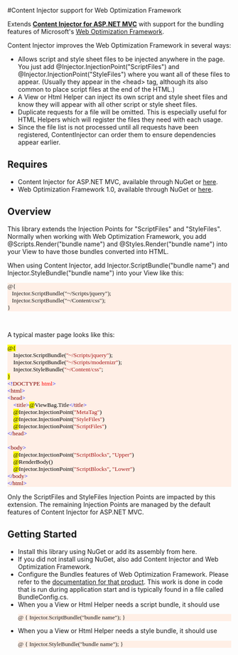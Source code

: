 #Content Injector support for Web Optimization Framework
<p>Extends <b><a href="https://github.com/plblum/ContentInjector" target="_blank">Content Injector for ASP.NET MVC</a></b> with support for the bundling features
of Microsoft's <a href="http://aspnetoptimization.codeplex.com/" target="_blank">Web Optimization Framework</a>.</p>
<p>Content Injector improves the Web Optimization Framework in several ways:</p>
<ul type="disc">
<li>Allows script and style sheet files to be injected anywhere in the page. You just add
@Injector.InjectionPoint("ScriptFiles") and @Injector.InjectionPoint("StyleFiles") where you want 
all of these files to appear. (Usually they appear in the &lt;head&gt; tag, although its also common
to place script files at the end of the HTML.)</li>
<li>A View or Html Helper can inject its own script and style sheet files and know they will appear 
with all other script or style sheet files.</li>
<li>Duplicate requests for a file will be omitted. This is especially useful for HTML Helpers
which will register the files they need with each usage.</li>
<li>Since the file list is not processed until all requests have been registered,
ContentInjector can order them to ensure dependencies appear earlier.</li>
</ul>
<h2>Requires</h2>
<ul type="disc">
<li>Content Injector for ASP.NET MVC, available through NuGet or <a href="https://github.com/plblum/ContentInjector">here</a>.</li>
<li>Web Optimization Framework 1.0, available through NuGet or <a href="http://aspnetoptimization.codeplex.com/">here</a>.</li>
</ul>
<h2>Overview</h2>
<p>This library extends the Injection Points for "ScriptFiles" and "StyleFiles". Normally when working
with Web Optimization Framework, you add @Scripts.Render("bundle name") and @Styles.Render("bundle name")
into your View to have those bundles converted into HTML.</p>
<p>When using Content Injector, add Injector.ScriptBundle("bundle name") and Injector.StyleBundle("bundle name")
into your View like this:</p>
<pre style='background:#FFEFE6;font-size:10pt;font-family:"Lucida Console"'>@{<br />&nbsp;&nbsp;&nbsp;Injector.ScriptBundle("~/Scripts/jquery");<br />&nbsp;&nbsp;&nbsp;Injector.ScriptBundle("~/Content/css");<br />}</pre><br />
<p>A typical master page looks like this:</p>

<pre style='background:#FFEFE6'><span
style='font-size:10pt;font-family:"Lucida Console";color:black;background:
yellow'>@{</span><span style='font-size:10pt;font-family:"Lucida Console";
color:black'></span><br /><span
style='font-size:10pt;font-family:"Lucida Console";color:black'>&nbsp;&nbsp;&nbsp;&nbsp;</span><span
class=GramE><span style='font-size:10pt;font-family:"Lucida Console";
color:black'>Injector</span></span><span style='font-size:10pt;
font-family:"Lucida Console";color:black'>.ScriptBundle(</span><span
style='font-size:10pt;font-family:"Lucida Console";color:#A31515'>&quot;~/Scripts/jquery&quot;</span><span
style='font-size:10pt;font-family:"Lucida Console";color:black'>);</span><br /><span style='font-size:10pt;font-family:"Lucida Console";
color:black'>&nbsp;&nbsp;&nbsp;&nbsp;</span><span class=GramE><span
style='font-size:10pt;font-family:"Lucida Console";color:black'>Injector</span></span><span
style='font-size:10pt;font-family:"Lucida Console";color:black'>.ScriptBundle(</span><span
style='font-size:10pt;font-family:"Lucida Console";color:#A31515'>&quot;~/Scripts/modernizr&quot;</span><span
style='font-size:10pt;font-family:"Lucida Console";color:black'>);</span><br /><span style='font-size:10pt;font-family:"Lucida Console";
color:black'>&nbsp;&nbsp;&nbsp;&nbsp;</span><span class=GramE><span
style='font-size:10pt;font-family:"Lucida Console";color:black'>Injector</span></span><span
style='font-size:10pt;font-family:"Lucida Console";color:black'>.StyleBundle(</span><span
style='font-size:10pt;font-family:"Lucida Console";color:#A31515'>&quot;~/Content/css&quot;</span><span
style='font-size:10pt;font-family:"Lucida Console";color:black'>;</span><br /><span style='font-size:10pt;font-family:"Lucida Console";
color:black;background:yellow'>}</span><span style='font-size:10pt;font-family:
"Lucida Console";color:black'></span><br /><span class=GramE><span style='font-size:10pt;font-family:"Lucida Console";
color:blue'>&lt;!</span><span style='font-size:10pt;font-family:"Lucida Console";
color:maroon'>DOCTYPE</span></span><span style='font-size:10pt;font-family:
"Lucida Console";color:black'>&nbsp;</span><span style='font-size:10pt;
font-family:"Lucida Console";color:red'>html</span><span style='font-size:10pt;
font-family:"Lucida Console";color:blue'>&gt;</span><span style='font-size:
10pt;font-family:"Lucida Console";color:black'></span><br /><span style='font-size:10pt;font-family:"Lucida Console";
color:blue'>&lt;</span><span class=GramE><span style='font-size:10pt;
font-family:"Lucida Console";color:maroon'>html</span></span><span
style='font-size:10pt;font-family:"Lucida Console";color:blue'>&gt;</span><span
style='font-size:10pt;font-family:"Lucida Console";color:black'></span><br /><span style='font-size:10pt;font-family:"Lucida Console";
color:blue'>&lt;</span><span class=GramE><span style='font-size:10pt;
font-family:"Lucida Console";color:maroon'>head</span></span><span
style='font-size:10pt;font-family:"Lucida Console";color:blue'>&gt;</span><span
style='font-size:10pt;font-family:"Lucida Console";color:black'></span><br /><span style='font-size:10pt;font-family:"Lucida Console";
color:black'>&nbsp;&nbsp;&nbsp;&nbsp;</span><span style='font-size:10pt;
font-family:"Lucida Console";color:blue'>&lt;</span><span style='font-size:
10pt;font-family:"Lucida Console";color:maroon'>title</span><span
style='font-size:10pt;font-family:"Lucida Console";color:blue'>&gt;</span><span
style='font-size:10pt;font-family:"Lucida Console";color:black;background:
yellow'>@</span><span style='font-size:10pt;font-family:"Lucida Console";
color:black'>ViewBag.Title</span><span style='font-size:10pt;font-family:"Lucida Console";
color:blue'>&lt;/</span><span style='font-size:10pt;font-family:"Lucida Console";
color:maroon'>title</span><span style='font-size:10pt;font-family:"Lucida Console";
color:blue'>&gt;</span><span style='font-size:10pt;font-family:"Lucida Console";
color:black'></span><br /><span
style='font-size:10pt;font-family:"Lucida Console";color:black'>&nbsp;&nbsp;&nbsp;&nbsp;<span 
      style="background-color: #FFFF00;">@</span>Injector.InjectionPoint(</span><span
style='font-size:10pt;font-family:"Lucida Console";color: #A31515;'>&quot;MetaTag&quot;</span><span
style='font-size:10pt;font-family:"Lucida Console";color:black'>)<br />&nbsp;&nbsp;&nbsp;&nbsp;<span 
      style="background-color: #FFFF00;">@</span>Injector.InjectionPoint(</span><span
style='font-size:10pt;font-family:"Lucida Console";color: #A31515;'>&quot;StyleFiles&quot;</span><span
style='font-size:10pt;font-family:"Lucida Console";color:black'>)<br />&nbsp;&nbsp;&nbsp;&nbsp;<span 
      style="background-color: #FFFF00;">@</span>Injector.InjectionPoint(</span><span
style='font-size:10pt;font-family:"Lucida Console";color: #A31515;'>&quot;ScriptFiles&quot;</span><span
style='font-size:10pt;font-family:"Lucida Console";color:black'>)</span><br /><span style='font-size:10pt;font-family:"Lucida Console";
color:blue'>&lt;/</span><span style='font-size:10pt;font-family:"Lucida Console";
color:maroon'>head</span><span style='font-size:10pt;font-family:"Lucida Console";
color:blue'>&gt;</span><span style='font-size:10pt;font-family:"Lucida Console";
color:black'></span><br /><span
style='font-size:10pt;font-family:"Lucida Console";color:black'>    </span><br /><span style='font-size:10pt;font-family:"Lucida Console";
color:blue'>&lt;</span><span class=GramE><span style='font-size:10pt;
font-family:"Lucida Console";color:maroon'>body</span></span><span
style='font-size:10pt;font-family:"Lucida Console";color:blue'>&gt;</span><span
style='font-size:10pt;font-family:"Lucida Console";color:black'></span><br /><span style='font-size:10pt;font-family:"Lucida Console";
color:black'><span
style='font-size:10pt;font-family:"Lucida Console";color:black'>&nbsp;&nbsp;&nbsp;&nbsp;<span 
      style="background-color: #FFFF00;">@</span>Injector.InjectionPoint(</span><span
style='font-size:10pt;font-family:"Lucida Console";color: #A31515;'>&quot;ScriptBlocks&quot;</span><span
style='font-size:10pt;font-family:"Lucida Console";'>, </span><span
style='font-size:10pt;font-family:"Lucida Console";color: #A31515;'>&quot;Upper&quot;</span><span
style='font-size:10pt;font-family:"Lucida Console";color:black'>)<br /></span>&nbsp;&nbsp;&nbsp;&nbsp;<span class=GramE><span style='background:
yellow'>@</span>RenderBody()</span></span><br /><span style='font-size:10pt;font-family:"Lucida Console";
color:black'><span
style='font-size:10pt;font-family:"Lucida Console";color:black'>&nbsp;&nbsp;&nbsp;&nbsp;<span 
      style="background-color: #FFFF00;">@</span>Injector.InjectionPoint(</span><span
style='font-size:10pt;font-family:"Lucida Console";color: #A31515;'>&quot;ScriptBlocks&quot;</span><span
style='font-size:10pt;font-family:"Lucida Console";'>, </span><span
style='font-size:10pt;font-family:"Lucida Console";color: #A31515;'>&quot;Lower&quot;</span><span
style='font-size:10pt;font-family:"Lucida Console";color:black'>)<br /></span></span><span style='font-size:10pt;font-family:"Lucida Console";
color:blue'>&lt;/</span><span style='font-size:10pt;font-family:"Lucida Console";
color:maroon'>body</span><span style='font-size:10pt;font-family:"Lucida Console";
color:blue'>&gt;</span><span style='font-size:10pt;font-family:"Lucida Console";
color:black'></span><br /><span
style='font-size:10pt;font-family:"Lucida Console";color:blue'>&lt;/</span><span
style='font-size:10pt;font-family:"Lucida Console";color:maroon'>html</span><span
style='font-size:10pt;font-family:"Lucida Console";color:blue'>&gt;</span><span
style='font-size:10pt;font-family:"Lucida Console";color:black'></span></pre>
<p>Only the ScriptFiles and StyleFiles Injection Points are impacted by this extension. The remaining Injection Points
are managed by the default features of Content Injector for ASP.NET MVC.</p>
<h2>Getting Started</h2>
<ul type='disc'>
<li>Install this library using NuGet or add its assembly from <a href="" target="_blank"></a>here.</li>
<li>If you did not install using NuGet, also add Content Injector and Web Optimization Framework.</li>
<li>Configure the Bundles features of Web Optimization Framework. Please refer to the 
<a href="http://aspnetoptimization.codeplex.com/documentation" target="_blank">documentation for
that product</a>. This work is done in code that is run during application start and is typically 
found in a file called BundleConfig.cs.</li>
<li>When you a View or Html Helper needs a script bundle, it should use <br />
<pre style='background:#FFEFE6;font-size:10pt;font-family:"Lucida Console"'>@ { Injector.ScriptBundle("bundle name"); }</pre></li>
<li>When you a View or Html Helper needs a style bundle, it should use <br />
<pre style='background:#FFEFE6;font-size:10pt;font-family:"Lucida Console"'>@ { Injector.StyleBundle("bundle name"); }</pre></li>
</ul>